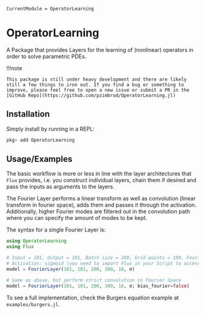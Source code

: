 ```@meta
CurrentModule = OperatorLearning
```

# OperatorLearning

A Package that provides Layers for the learning of (nonlinear) operators in order to solve parametric PDEs.

!!!note

    This package is still under heavy development and there are likely still a few things to iron out. If you find a bug or something to improve, please feel free to open a new issue or submit a PR in the [GitHub Repo](https://github.com/pzimbrod/OperatorLearning.jl)

## Installation

Simply install by running in a REPL:

```julia
pkg> add OperatorLearning
```

## Usage/Examples

The basic workflow is more or less in line with the layer architectures that `Flux` provides, i.e. you construct individual layers, chain them if desired and pass the inputs as arguments to the layers.

The Fourier Layer performs a linear transform as well as convolution (linear transform in fourier space), adds them and passes it through the activation.
Additionally, higher Fourier modes are filtered out in the convolution path where you can specify the amount of modes to be kept.

The syntax for a single Fourier Layer is:

```julia
using OperatorLearning
using Flux

# Input = 101, Output = 101, Batch size = 200, Grid points = 100, Fourier modes = 16
# Activation: sigmoid (you need to import Flux in your Script to access the activations)
model = FourierLayer(101, 101, 200, 100, 16, σ)

# Same as above, but perform strict convolution in Fourier Space
model = FourierLayer(101, 101, 200, 100, 16, σ; bias_fourier=false)
```

To see a full implementation, check the Burgers equation example at `examples/burgers.jl`.
